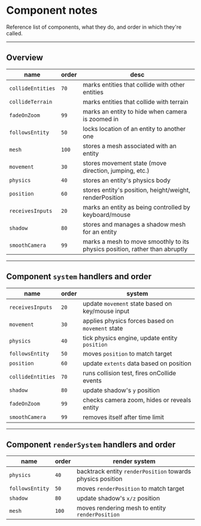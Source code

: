 
# Component notes

Reference list of components, what they do, and order in which they're called.

----

## Overview

| name | order | desc
| ---- | ----- | ----
| `collideEntities` | `70` | marks entities that collide with other entities
| `collideTerrain`  |      | marks entities that collide with terrain
| `fadeOnZoom`      | `99` | marks an entity to hide when camera is zoomed in
| `followsEntity`   | `50` | locks location of an entity to another one
| `mesh`            | `100`| stores a mesh associated with an entity
| `movement`        | `30` | stores movement state (move direction, jumping, etc.)
| `physics`         | `40` | stores an entity's physics body
| `position`        | `60` | stores entity's position, height/weight, renderPosition
| `receivesInputs`  | `20` | marks an entity as being controlled by keyboard/mouse
| `shadow`          | `80` | stores and manages a shadow mesh for an entity
| `smoothCamera`    | `99` | marks a mesh to move smoothly to its physics position, rather than abruptly

----

## Component `system` handlers and order

| name | order | system
| ---- | ----- | ------
| `receivesInputs`  | `20` | update `movement` state based on key/mouse input
| `movement`        | `30` | applies physics forces based on `movement` state
| `physics`         | `40` | tick physics engine, update entity `position`
| `followsEntity`   | `50` | moves `position` to match target
| `position`        | `60` | update `extents` data based on position
| `collideEntities` | `70` | runs collision test, fires onCollide events
| `shadow`          | `80` | update shadow's `y` position
| `fadeOnZoom`      | `99` | checks camera zoom, hides or reveals entity
| `smoothCamera`    | `99` | removes itself after time limit

----

## Component `renderSystem` handlers and order

| name | order | render system
| ---- | ----- | ------
| `physics`         | `40` | backtrack entity `renderPosition` towards physics position
| `followsEntity`   | `50` | moves `renderPosition` to match target
| `shadow`          | `80` | update shadow's `x/z` position
| `mesh`            | `100`| moves rendering mesh to entity `renderPosition`


